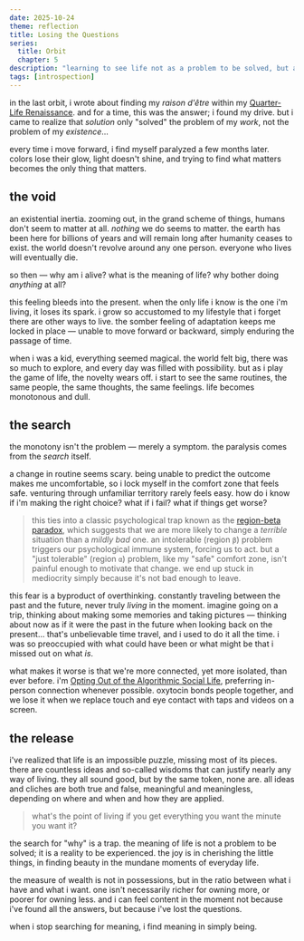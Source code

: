 ```yaml
---
date: 2025-10-24
theme: reflection
title: Losing the Questions
series:
  title: Orbit
  chapter: 5
description: "learning to see life not as a problem to be solved, but a reality to be experienced by letting go of the search."
tags: [introspection]
---
```


in the last orbit, i wrote about finding my *raison d'être* within my [Quarter-Life Renaissance](/posts/quarter-life-renaissance). and for a time, this was the answer; i found my drive. but i came to realize that *solution* only "solved" the problem of my *work*, not the problem of my *existence*...

every time i move forward, i find myself paralyzed a few months later. colors lose their glow, light doesn't shine, and trying to find what matters becomes the only thing that matters.

## the void

an existential inertia. zooming out, in the grand scheme of things, humans don't seem to matter at all. *nothing* we do seems to matter. the earth has been here for billions of years and will remain long after humanity ceases to exist. the world doesn't revolve around any one person. everyone who lives will eventually die.

so then — why am i alive? what is the meaning of life? why bother doing *anything* at all?

this feeling bleeds into the present. when the only life i know is the one i'm living, it loses its spark. i grow so accustomed to my lifestyle that i forget there are other ways to live. the somber feeling of adaptation keeps me locked in place — unable to move forward or backward, simply enduring the passage of time.

when i was a kid, everything seemed magical. the world felt big, there was so much to explore, and every day was filled with possibility. but as i play the game of life, the novelty wears off. i start to see the same routines, the same people, the same thoughts, the same feelings. life becomes monotonous and dull.

## the search

the monotony isn't the problem — merely a symptom. the paralysis comes from the *search* itself.

a change in routine seems scary. being unable to predict the outcome makes me uncomfortable, so i lock myself in the comfort zone that feels safe. venturing through unfamiliar territory rarely feels easy. how do i know if i'm making the right choice? what if i fail? what if things get worse?

> this ties into a classic psychological trap known as the [region-beta paradox](https://en.wikipedia.org/wiki/Region-beta_paradox), which suggests that we are more likely to change a *terrible* situation than a *mildly bad* one. an intolerable (region `β`) problem triggers our psychological immune system, forcing us to act. but a "just tolerable" (region `α`) problem, like my "safe" comfort zone, isn't painful enough to motivate that change. we end up stuck in mediocrity simply because it's not bad enough to leave.

this fear is a byproduct of overthinking. constantly traveling between the past and the future, never truly *living* in the moment. imagine going on a trip, thinking about making some memories and taking pictures — thinking about now as if it were the past in the future when looking back on the present... that's unbelievable time travel, and i used to do it all the time. i was so preoccupied with what could have been or what might be that i missed out on what *is*.

what makes it worse is that we're more connected, yet more isolated, than ever before. i'm [Opting Out of the Algorithmic Social Life](/posts/opting-out), preferring in-person connection whenever possible. oxytocin bonds people together, and we lose it when we replace touch and eye contact with taps and videos on a screen.

## the release

i've realized that life is an impossible puzzle, missing most of its pieces. there are countless ideas and so-called wisdoms that can justify nearly any way of living. they all sound good, but by the same token, none are. all ideas and cliches are both true and false, meaningful and meaningless, depending on where and when and how they are applied.

> what's the point of living if you get everything you want the minute you want it?

the search for "why" is a trap. the meaning of life is not a problem to be solved; it is a reality to be experienced. the joy is in cherishing the little things, in finding beauty in the mundane moments of everyday life.

the measure of wealth is not in possessions, but in the ratio between what i have and what i want. one isn't necessarily richer for owning more, or poorer for owning less. and i can feel content in the moment not because i've found all the answers, but because i've lost the questions.

when i stop searching for meaning, i find meaning in simply being.
